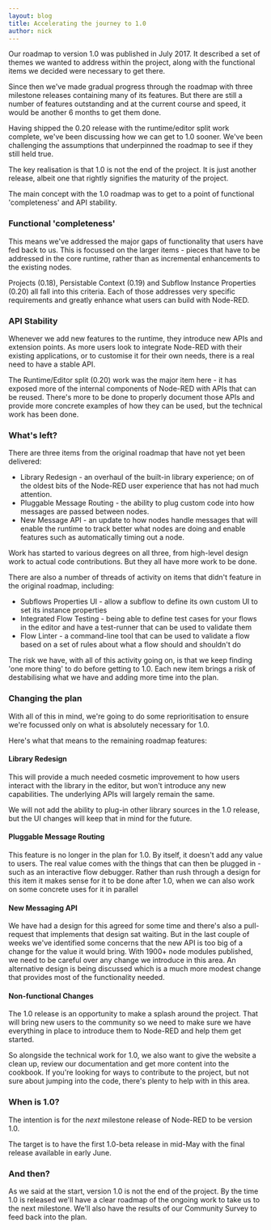 ```yaml
---
layout: blog
title: Accelerating the journey to 1.0
author: nick
---
```


Our roadmap to version 1.0 was published in July 2017. It described a set of themes
we wanted to address within the project, along with the functional items we decided
were necessary to get there.

Since then we've made gradual progress through the roadmap with three milestone
releases containing many of its features. But there are still a number of features
outstanding and at the current course and speed, it would be another 6 months to
get them done.

Having shipped the 0.20 release with the runtime/editor split work complete, we've
been discussing how we can get to 1.0 sooner. We've been challenging the
assumptions that underpinned the roadmap to see if they still held true.

The key realisation is that 1.0 is not the end of the project. It is just another
release, albeit one that rightly signifies the maturity of the project.

The main concept with the 1.0 roadmap was to get to a point of functional 'completeness'
and API stability.

### Functional 'completeness'

This means we've addressed the major gaps of functionality that users have fed
back to us. This is focussed on the larger items - pieces that have to be addressed
in the core runtime, rather than as incremental enhancements to the existing nodes.

Projects (0.18), Persistable Context (0.19) and Subflow Instance Properties (0.20)
all fall into this criteria. Each of those addresses very specific requirements
and greatly enhance what users can build with Node-RED.

### API Stability

Whenever we add new features to the runtime, they introduce new APIs and extension
points. As more users look to integrate Node-RED with their existing applications,
or to customise it for their own needs, there is a real need to have a stable API.

The Runtime/Editor split (0.20) work was the major item here - it has exposed
more of the internal components of Node-RED with APIs that can be reused. There's
more to be done to properly document those APIs and provide more concrete examples
of how they can be used, but the technical work has been done.

### What's left?

There are three items from the original roadmap that have not yet been delivered:

 - Library Redesign - an overhaul of the built-in library experience; on of the
   oldest bits of the Node-RED user experience that has not had much attention.
 - Pluggable Message Routing - the ability to plug custom code into how messages
   are passed between nodes.
 - New Message API - an update to how nodes handle messages that will enable the
   runtime to track better what nodes are doing and enable features such as automatically
   timing out a node.

Work has started to various degrees on all three, from high-level design work to
actual code contributions. But they all have more work to be done.

There are also a number of threads of activity on items that didn't feature in
the original roadmap, including:

 - Subflows Properties UI - allow a subflow to define its own custom UI to set
   its instance properties
 - Integrated Flow Testing - being able to define test cases for your flows in the
   editor and have a test-runner that can be used to validate them
 - Flow Linter - a command-line tool that can be used to validate a flow based
   on a set of rules about what a flow should and shouldn't do

The risk we have, with all of this activity going on, is that we keep finding
'one more thing' to do before getting to 1.0. Each new item brings a risk of
destabilising what we have and adding more time into the plan.


### Changing the plan

With all of this in mind, we're going to do some reprioritisation to ensure we're
focussed only on what is absolutely necessary for 1.0.

Here's what that means to the remaining roadmap features:

#### Library Redesign

This will provide a much needed cosmetic improvement to how users interact with the
library in the editor, but won't introduce any new capabilities. The underlying
APIs will largely remain the same.

We will not add the ability to plug-in other library sources in the 1.0 release, but
the UI changes will keep that in mind for the future.

#### Pluggable Message Routing

This feature is no longer in the plan for 1.0. By itself, it doesn't add any value
to users. The real value comes with the things that can then be plugged in - such
as an interactive flow debugger. Rather than rush through a design for this item
it makes sense for it to be done after 1.0, when we can also work on some concrete
uses for it in parallel

#### New Messaging API

We have had a design for this agreed for some time and there's also a pull-request
that implements that design sat waiting. But in the last couple of weeks we've
identified some concerns that the new API is too big of a change for the value
it would bring. With 1900+ node modules published, we need to be careful over
any change we introduce in this area. An alternative design is being discussed
which is a much more modest change that provides most of the functionality needed.

#### Non-functional Changes

The 1.0 release is an opportunity to make a splash around the project. That will
bring new users to the community so we need to make sure we have everything in
place to introduce them to Node-RED and help them get started.

So alongside the technical work for 1.0, we also want to give the website a clean
up, review our documentation and get more content into the cookbook. If you're looking
for ways to contribute to the project, but not sure about jumping into the code,
there's plenty to help with in this area.

### When is 1.0?

The intention is for the *next* milestone release of Node-RED to be version 1.0.

The target is to have the first 1.0-beta release in mid-May with the final release
available in early June.

### And then?

As we said at the start, version 1.0 is not the end of the project. By the time
1.0 is released we'll have a clear roadmap of the ongoing work to take us to the
next milestone. We'll also have the results of our Community Survey to feed back
into the plan.
